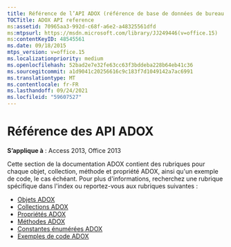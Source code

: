 ```yaml
---
title: Référence de l’API ADOX (référence de base de données de bureau Access)
TOCTitle: ADOX API reference
ms:assetid: 70965aa3-992d-c68f-a6e2-a48325561dfd
ms:mtpsurl: https://msdn.microsoft.com/library/JJ249446(v=office.15)
ms:contentKeyID: 48545561
ms.date: 09/18/2015
mtps_version: v=office.15
ms.localizationpriority: medium
ms.openlocfilehash: 52bad2e7e32fe63cc63f3bddeba228b64eb41c36
ms.sourcegitcommit: a1d9041c20256616c9c183f7d1049142a7ac6991
ms.translationtype: MT
ms.contentlocale: fr-FR
ms.lasthandoff: 09/24/2021
ms.locfileid: "59607527"
---
```

# <a name="adox-api-reference"></a>Référence des API ADOX

**S’applique à** : Access 2013, Office 2013

Cette section de la documentation ADOX contient des rubriques pour chaque objet, collection, méthode et propriété ADOX, ainsi qu'un exemple de code, le cas échéant. Pour plus d'informations, recherchez une rubrique spécifique dans l'index ou reportez-vous aux rubriques suivantes :

- [Objets ADOX](adox-objects.md)
- [Collections ADOX](adox-collections.md)
- [Propriétés ADOX](adox-properties.md)
- [Méthodes ADOX](adox-methods.md)
- [Constantes énumérées ADOX](adox-enumerated-constants.md)
- [Exemples de code ADOX](adox-code-examples.md)

